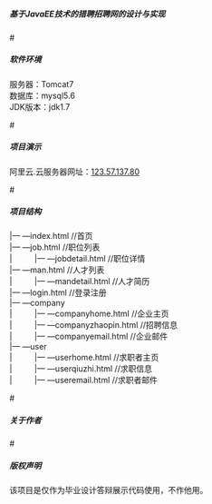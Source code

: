 # <h5>基于JavaEE技术的猎聘招聘网的设计与实现</h5>


#<h5>软件环境</h5>
服务器：Tomcat7<br>
数据库：mysql5.6<br>
JDK版本：jdk1.7

#<h5>项目演示</h5>
阿里云.云服务器网址：<a href="http://123.57.137.80">123.57.137.80</a>

#<h5>项目结构</h5>
|— —index.html			      //首页<br>
|— —job.html			        //职位列表<br>
|    &nbsp;&nbsp;&nbsp;&nbsp;&nbsp;&nbsp;&nbsp;&nbsp;&nbsp;|— —jobdetail.html 	//职位详情<br>
|— —man.html			        //人才列表<br>
|    &nbsp;&nbsp;&nbsp;&nbsp;&nbsp;&nbsp;&nbsp;&nbsp;&nbsp;|— —mandetail.html 	//人才简历<br>
|— —login.html			      //登录注册<br>
|— —company		<br>
|    &nbsp;&nbsp;&nbsp;&nbsp;&nbsp;&nbsp;&nbsp;&nbsp;&nbsp;|— —companyhome.html	    //企业主页<br>
|    &nbsp;&nbsp;&nbsp;&nbsp;&nbsp;&nbsp;&nbsp;&nbsp;&nbsp;|— —companyzhaopin.html	//招聘信息<br>
|    &nbsp;&nbsp;&nbsp;&nbsp;&nbsp;&nbsp;&nbsp;&nbsp;&nbsp;|— —companyemail.html	  //企业邮件<br>
|— —user<br>
|    &nbsp;&nbsp;&nbsp;&nbsp;&nbsp;&nbsp;&nbsp;&nbsp;&nbsp;|— —userhome.html		//求职者主页<br>
|    &nbsp;&nbsp;&nbsp;&nbsp;&nbsp;&nbsp;&nbsp;&nbsp;&nbsp;|— —userqiuzhi.html	//求职信息<br>
|    &nbsp;&nbsp;&nbsp;&nbsp;&nbsp;&nbsp;&nbsp;&nbsp;&nbsp;|— —useremail.html		//求职者邮件<br>

#<h5>关于作者</h5>

#<h5>版权声明</h5>
该项目是仅作为毕业设计答辩展示代码使用，不作他用。
